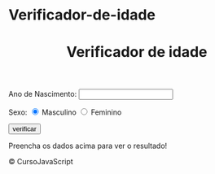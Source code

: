 # Verificador-de-idade

<!DOCTYPE html>
<html lang="pt-br">
<head>
    <meta charset="UTF-8">
    <meta http-equiv="X-UA-Compatible" content="IE=edge">
    <meta name="viewport" content="width=device-width, initial-scale=1.0">
    <title>Parte 3</title>
    <link rel="stylesheet" href="style.css">
</head>
<body>
    <header>
        <h1>Verificador de idade</h1>
    </header>
    <section>
     <div>
        <p>Ano de Nascimento: 
            <input type="number" name="txtano" id="txtano" min="0">
        </p>
        <p>Sexo: 
            <input type="radio" name="radsex" id="masc" checked>
            <label for="masc">Masculino</label>
            <input type="radio" name="radsex" id="fem">
            <label for="fem">Feminino</label>
        </p>
        <p>
            <input type="button" value="verificar" onclick="verificar()">
        </p>
     </div> 
     <div id ="res">
        Preencha os dados acima para ver o resultado!
     </div>       
    </section>
    <footer>
        <p>&copy; CursoJavaScript</p>
    </footer>
    <script src="script.js"></script>
</body>
</html>
